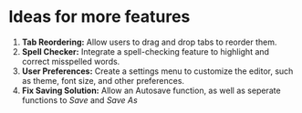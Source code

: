 # Ideas for more features

1. **Tab Reordering:** Allow users to drag and drop tabs to reorder them.
2. **Spell Checker:** Integrate a spell-checking feature to highlight and correct misspelled words.
3. **User Preferences:** Create a settings menu to customize the editor, such as theme, font size, and other preferences.
4. **Fix Saving Solution:** Allow an Autosave function, as well as seperate functions to *Save* and *Save As*

